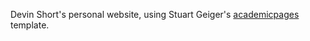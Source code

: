 Devin Short's personal website, using Stuart Geiger's [academicpages](https://github.com/academicpages/academicpages.github.io) template.
